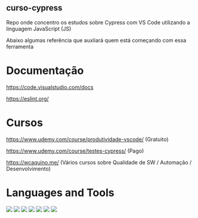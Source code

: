 ## curso-cypress

Repo onde concentro os estudos sobre Cypress com VS Code utilizando a linguagem JavaScript (JS)

Abaixo algumas referência que auxliará quem está começando com essa ferramenta

# Documentação 

https://code.visualstudio.com/docs

https://eslint.org/

# Cursos

https://www.udemy.com/course/produtividade-vscode/ (Gratuito)

https://www.udemy.com/course/testes-cypress/ (Pago)

https://wcaquino.me/ (Vários cursos sobre Qualidade de SW / Automação / Desenvolvimento)

# Languages and Tools

<code><img src="https://img.shields.io/badge/JavaScript-323330?style=for-the-badge&logo=javascript&logoColor=F7DF1E"></code>
<code><img src="https://img.shields.io/badge/Node.js-339933?style=for-the-badge&logo=nodedotjs&logoColor=white"></code>
<code><img src="https://img.shields.io/badge/npm-CB3837?style=for-the-badge&logo=npm&logoColor=white"></code>
<code><img src="https://img.shields.io/badge/Cypress-17202C?style=for-the-badge&logo=cypress&logoColor=white"></code>
<code><img src="https://img.shields.io/badge/Google_chrome-4285F4?style=for-the-badge&logo=Google-chrome&logoColor=white"></code>
<code><img src="https://img.shields.io/badge/Windows-0078D6?style=for-the-badge&logo=windows&logoColor=white"></code>
<code><img src="https://img.shields.io/badge/Visual_Studio_Code-0078D4?style=for-the-badge&logo=visual%20studio%20code&logoColor=white"></code>
